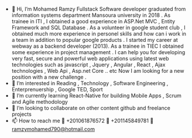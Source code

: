 - 👋 Hi, I’m Mohamed Ramzy Fullstack Software developer  graduated from information systems department Mansoura university in 2018 . As trainee in ITI , 
I obtained a good experience in ASP.Net MVC , Entity Framework and SQL Database . As a volunteer in google student club , I obtained much more experience in personel 
skills and how can i work in a team in addition to popular google products . I started my career at webway as a backend developer (2013). As a trainee in TIEC
I obtained some experience in project management .
I can help you for developing very fast, secure and powerful  web applications  using latest web technologies such as javascript , Jquery , Angular , React , Ajax technologies , Web Api , Asp.net Core .. etc 
Now I am looking for a new position with  a new challenge .
- 👀 I’m interested in Reading , Technology , Software Engineering , Enterprenuership , Google TED, Sport
- 🌱 I’m currently learning React-Native for building Mobile Apps , Scrum and Agile methodology 
- 💞️ I’m looking to collaborate on other content github and freelance projects 
- 📫 How to reach me 📱 +201061876572 📱 +201145849781 📧 ramzymohamed790@hotmail.com
<!---
MohamedRamzy994/MohamedRamzy994 is a ✨ special ✨ repository because its `README.md` (this file) appears on your GitHub profile.
You can click the Preview link to take a look at your changes.
--->
